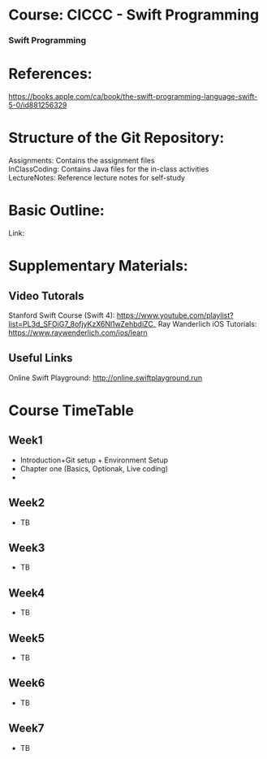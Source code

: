 # Course: CICCC - Swift Programming
### Swift Programming

# References:
https://books.apple.com/ca/book/the-swift-programming-language-swift-5-0/id881256329


# Structure of the Git Repository: <br />
Assignments: Contains the assignment files <br />
InClassCoding: Contains Java files for the in-class activities <br />
LectureNotes: Reference lecture notes for self-study <br />

# Basic Outline:
Link:

# Supplementary Materials:
## Video Tutorals <br />
Stanford Swift Course (Swift 4): https://www.youtube.com/playlist?list=PL3d_SFOiG7_8ofjyKzX6Nl1wZehbdiZC_
Ray Wanderlich iOS Tutorials: https://www.raywenderlich.com/ios/learn

## Useful Links
Online Swift Playground: http://online.swiftplayground.run

# Course TimeTable
## Week1
- Introduction+Git setup + Environment Setup
- Chapter one (Basics, Optionak, Live coding)
-

## Week2
- TB

## Week3
- TB

## Week4
- TB

## Week5
- TB

## Week6
- TB

## Week7
- TB